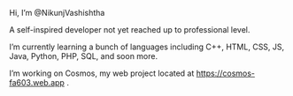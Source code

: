 Hi, I’m @NikunjVashishtha

A self-inspired developer not yet reached up to professional level.

I’m currently learning a bunch of languages including C++, HTML, CSS, JS, Java, Python, PHP, SQL, and soon more.

I’m working on Cosmos, my web project located at https://cosmos-fa603.web.app .

<!---
NikunjVashishtha/NikunjVashishtha is a ✨ special ✨ repository because its `README.md` (this file) appears on your GitHub profile.
You can click the Preview link to take a look at your changes.
--->
